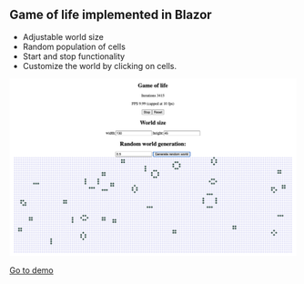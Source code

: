 ## Game of life implemented in Blazor

* Adjustable world size
* Random population of cells
* Start and stop functionality
* Customize the world by clicking on cells.

![alt text](screen-1.png)

[Go to demo](https://trolund.github.io/Game-of-life-blazor/)
